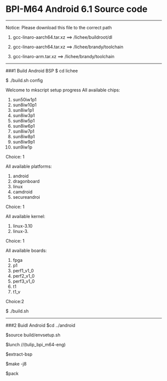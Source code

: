 # BPI-M64 Android 6.1 Source code
-------
Notice: Please download this file to the correct path

1.  gcc-linaro-aarch64.tar.xz   ==> /lichee/buildroot/dl

2.  gcc-linaro-aarch64.tar.xz   ==> /lichee/brandy/toolchain

3.  gcc-linaro-arm.tar.xz       ==> /lichee/brandy/toolchain

---------
###1 Build Android BSP
 $ cd lichee
 
   $ ./build.sh config    

Welcome to mkscript setup progress
All available chips:
   1. sun50iw1p1
   2. sun8iw10p1
   3. sun8iw1p1
   4. sun8iw3p1
   5. sun8iw5p1
   6. sun8iw6p1
   7. sun8iw7p1
   8. sun8iw8p1
   9. sun8iw9p1
   10. sun9iw1p
   
Choice: 1

All available platforms:
   1. android
   2. dragonboard
   3. linux
   4. camdroid
   5. secureandroi
   
Choice: 1


All available kernel:
   1. linux-3.10
   2. linux-3.
  
Choice: 1

All available boards:
   1. fpga
   2. p1
   3. perf1_v1_0
   4. perf2_v1_0
   5. perf3_v1_0
   6. t1
   7. t1_v
   
Choice:2


   $ ./build.sh 

***********

###2 Buidl Android 
   $cd ../android

   $source build/envsetup.sh
   
   $lunch    //(tulip_bpi_m64-eng)
   
   $extract-bsp
   
   $make -j8
   
   $pack
